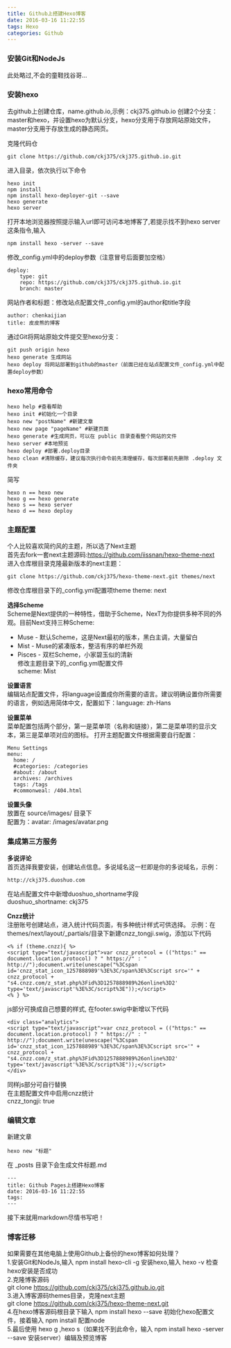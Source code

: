 ```yaml
---
title: Github上搭建Hexo博客
date: 2016-03-16 11:22:55
tags: Hexo
categories: Github
---
```


### 安装Git和NodeJs
此处略过,不会的童鞋找谷哥...

### 安装hexo  
去github上创建仓库，name.github.io,示例：ckj375.github.io
创建2个分支：master和hexo，并设置hexo为默认分支，hexo分支用于存放网站原始文件，master分支用于存放生成的静态网页。
<!-- more -->
克隆代码仓  
```
git clone https://github.com/ckj375/ckj375.github.io.git
```
进入目录，依次执行以下命令
```
hexo init  
npm install  
npm install hexo-deployer-git --save  
hexo generate  
hexo server  
```
打开本地浏览器按照提示输入url即可访问本地博客了,若提示找不到hexo server这条指令,输入
```
npm install hexo -server --save
```
修改_config.yml中的deploy参数（注意冒号后面要加空格）
```
deploy:  
    type: git  
    repo: https://github.com/ckj375/ckj375.github.io.git  
    branch: master
```
网站作者和标题：修改站点配置文件_config.yml的author和title字段
```
author: chenkaijian
title: 皮皮熊的博客
```
通过Git将网站原始文件提交至hexo分支：
```
git push origin hexo
hexo generate 生成网站
hexo deploy 将网站部署到github的master（前面已经在站点配置文件_config.yml中配置deploy参数）
```

### hexo常用命令
```
hexo help #查看帮助  
hexo init #初始化一个目录  
hexo new "postName" #新建文章  
hexo new page "pageName" #新建页面  
hexo generate #生成网页，可以在 public 目录查看整个网站的文件  
hexo server #本地预览  
hexo deploy #部署.deploy目录  
hexo clean #清除缓存，建议每次执行命令前先清理缓存，每次部署前先删除 .deploy 文件夹
```
简写  
```
hexo n == hexo new  
hexo g == hexo generate  
hexo s == hexo server  
hexo d == hexo deploy  
```

### 主题配置
个人比较喜欢简约风的主题，所以选了Next主题  
首先去fork一套next主题源码:https://github.com/iissnan/hexo-theme-next  
进入仓库根目录克隆最新版本的next主题：
```
git clone https://github.com/ckj375/hexo-theme-next.git themes/next
```
修改仓库根目录下的_config.yml配置项theme
theme: next

**选择Scheme**  
Scheme是Next提供的一种特性，借助于Scheme，NexT为你提供多种不同的外观。目前Next支持三种Scheme:
- Muse - 默认Scheme，这是Next最初的版本，黑白主调，大量留白
- Mist - Muse的紧凑版本，整洁有序的单栏外观
- Pisces - 双栏Scheme，小家碧玉似的清新  
修改主题目录下的_config.yml配置文件  
scheme: Mist

**设置语言**  
编辑站点配置文件，将language设置成你所需要的语言。建议明确设置你所需要的语言，例如选用简体中文，配置如下：language: zh-Hans

**设置菜单**  
菜单配置包括两个部分，第一是菜单项（名称和链接），第二是菜单项的显示文本，第三是菜单项对应的图标。
打开主题配置文件根据需要自行配置：
```
Menu Settings
menu:
  home: /
  #categories: /categories
  #about: /about
  archives: /archives
  tags: /tags
  #commonweal: /404.html
```


**设置头像**  
放置在 source/images/ 目录下  
配置为：avatar: /images/avatar.png

### 集成第三方服务
**多说评论**  
首页选择我要安装，创建站点信息。多说域名这一栏即是你的多说域名，示例：
```
http://ckj375.duoshuo.com
```
在站点配置文件中新增duoshuo_shortname字段   
duoshuo_shortname: ckj375

**Cnzz统计**  
注册账号创建站点，进入统计代码页面，有多种统计样式可供选择。
示例：在themes/next/layout/_partials/目录下新建cnzz_tongji.swig，添加以下代码
```
<% if (theme.cnzz){ %>
<script type="text/javascript">var cnzz_protocol = (("https:" == document.location.protocol) ? " https://" : " http://");document.write(unescape("%3Cspan id='cnzz_stat_icon_1257888989'%3E%3C/span%3E%3Cscript src='" + cnzz_protocol + "s4.cnzz.com/z_stat.php%3Fid%3D1257888989%26online%3D2' type='text/javascript'%3E%3C/script%3E"));</script>
<% } %>
```
js部分可换成自己想要的样式,
在footer.swig中新增以下代码
```
<div class="analytics">
<script type="text/javascript">var cnzz_protocol = (("https:" == document.location.protocol) ? " https://" : " http://");document.write(unescape("%3Cspan id='cnzz_stat_icon_1257888989'%3E%3C/span%3E%3Cscript src='" + cnzz_protocol + "s4.cnzz.com/z_stat.php%3Fid%3D1257888989%26online%3D2' type='text/javascript'%3E%3C/script%3E"));</script>
</div>
```
同样js部分可自行替换  
在主题配置文件中启用cnzz统计  
cnzz_tongji: true

### 编辑文章
新建文章
```
hexo new "标题"
```
在 _posts 目录下会生成文件标题.md

```
---
title: Github Pages上搭建Hexo博客
date: 2016-03-16 11:22:55
tags:
---
```
接下来就用markdown尽情书写吧！

### 博客迁移
如果需要在其他电脑上使用Github上备份的hexo博客如何处理？  
1.安装Git和NodeJs,输入 npm install hexo-cli -g 安装hexo,输入 hexo -v 检查hexo安装是否成功    
2.克隆博客源码  
git  clone https://github.com/ckj375/ckj375.github.io.git  
3.进入博客源码themes目录，克隆next主题  
git  clone https://github.com/ckj375/hexo-theme-next.git  
4.在hexo博客源码根目录下输入 npm install hexo --save 初始化hexo配置文件，接着输入 npm install 配置node  
5.最后使用 hexo g ,hexo s（如果找不到此命令，输入 npm install hexo -server --save 安装server）编辑及预览博客
